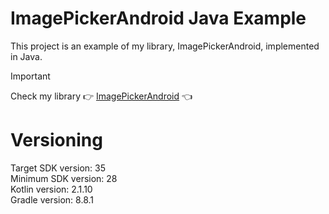 # ImagePickerAndroid Java Example

This project is an example of my library, ImagePickerAndroid, implemented in Java.

> [!IMPORTANT]  
> Check my library :point_right: [ImagePickerAndroid](https://github.com/NicosNicolaou16/ImagePickerAndroid) :point_left: <br />


# Versioning
Target SDK version: 35 <br />
Minimum SDK version: 28 <br />
Kotlin version: 2.1.10 <br />
Gradle version: 8.8.1 <br />
